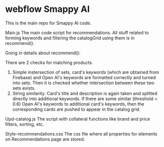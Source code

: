 # webflow Smappy AI
This is the main repo for Smappy AI code. 

Main.js
The main code script for recommendations.
All stuff related to forming keywords and filtering the catalogGrid using them is in recommend().

Going in details about recommend():

There are 2 checks for matching products.
1) Simple instersection of sets, card's keywords (which are obtained from Firebase) and Open AI's keywords are formatted correctly and turned into sets. Then it is checked whether intersection between these two sets exists.
2) String similarity. Card's title and description is again taken and splitted directly into additional keywords. If there are some similar (threshold = 0.6) Open AI's keywords to additional card's keywords, then the corresponding cards are pushed to appear in the catalog grid.

Upd-catalog.js
The script with collateral functions like brand and price filters, sorting, etc.

Style-recommendations.css
The css file where all properties for elements on Recommendations page are stored.

